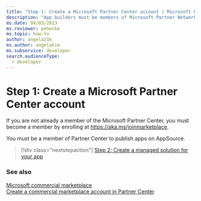 ```yaml
---
title: "Step 1: Create a Microsoft Partner Center account | Microsoft Docs" # Intent and product brand in a unique string of 43-59 chars including spaces
description: "App builders must be members of Microsoft Partner Network (MPN) to publish apps on AppSource." # 115-145 characters including spaces. This abstract displays in the search result.
ms.date: 04/03/2023
ms.reviewer: pehecke
ms.topic: how-to
author: angela21k
ms.author: angelakim
ms.subservice: developer
search.audienceType: 
  - developer
---
```

# Step 1: Create a  Microsoft Partner Center account

If you are not already a member of the Microsoft Partner Center, you must become a member by enrolling at <https://aka.ms/joinmarketplace>.

You must be a member of Partner Center to publish apps on AppSource.

> [!div class="nextstepaction"]
> [Step 2: Create a managed solution for your app](create-solution-app.md)

### See also 

[Microsoft commercial marketplace](/azure/marketplace/overview)<br/>
[Create a commercial marketplace account in Partner Center](/azure/marketplace/create-account)
